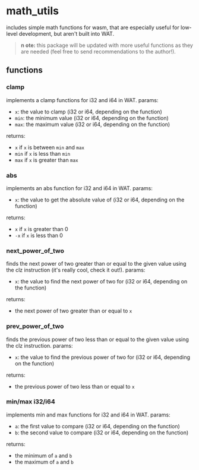 # math_utils
includes simple math functions for wasm, that are especially useful for low-level development, but aren't built into WAT.  
>**n ote:** this package will be updated with more useful functions as they are needed (feel free to send recommendations to the author!).

## functions

### clamp
implements a clamp functions for i32 and i64 in WAT. 
params: 
- `x`: the value to clamp (i32 or i64, depending on the function)
- `min`: the minimum value (i32 or i64, depending on the function)
- `max`: the maximum value (i32 or i64, depending on the function)

returns:
- `x` if `x` is between `min` and `max`
- `min` if `x` is less than `min`
- `max` if `x` is greater than `max`

### abs
implements an abs function for i32 and i64 in WAT. 
params: 
- `x`: the value to get the absolute value of (i32 or i64, depending on the function)

returns:
- `x` if `x` is greater than 0
- `-x` if `x` is less than 0

### next_power_of_two
finds the next power of two greater than or equal to the given value using the clz instruction (it's really cool, check it out!).
params: 
- `x`: the value to find the next power of two for (i32 or i64, depending on the function)

returns:
- the next power of two greater than or equal to `x`

### prev_power_of_two
finds the previous power of two less than or equal to the given value using the clz instruction.
params: 
- `x`: the value to find the previous power of two for (i32 or i64, depending on the function)

returns:
- the previous power of two less than or equal to `x`


### min/max i32/i64
implements min and max functions for i32 and i64 in WAT.
params: 
- `a`: the first value to compare (i32 or i64, depending on the function)
- `b`: the second value to compare (i32 or i64, depending on the function)

returns:
- the minimum of `a` and `b`
- the maximum of `a` and `b`



